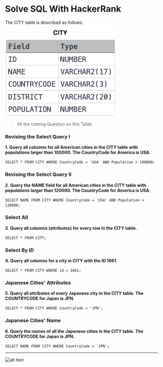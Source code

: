 # Solve SQL With HackerRank

The CITY table is described as follows:
<br>
![alt text](sql-CITY.jpg)

> All the coming Question on this Table.
### Revising the Select Query I
**1. Query all columns for all American cities in the CITY table with populations larger than 100000. The CountryCode for America is USA.**

``` SELECT * FROM CITY WHERE CountryCode = 'USA' AND Population > 100000; ```

### Revising the Select Query II
**2. Query the NAME field for all American cities in the CITY table with populations larger than 120000. The CountryCode for America is USA.**

``` SELECT NAME FROM CITY WHERE CountryCode = 'USA' AND Population > 120000; ```

### Select All
**3. Query all columns (attributes) for every row in the CITY table.**

``` SELECT * FROM CITY; ```

### Select By ID
**4. Query all columns for a city in CITY with the ID 1661.**

``` SELECT * FROM CITY WHERE id = 1661; ```

### Japanese Cities' Attributes
**5. Query all attributes of every Japanese city in the CITY table. The COUNTRYCODE for Japan is JPN.**

``` SELECT * FROM CITY WHERE CountryCode = 'JPN'; ```

### Japanese Cities' Name
**6. Query the names of all the Japanese cities in the CITY table. The COUNTRYCODE for Japan is JPN.**

``` SELECT NAME FROM CITY WHERE CountryCode = 'JPN'; ```

<hr>

![alt text](SQL-Station.jpg)


